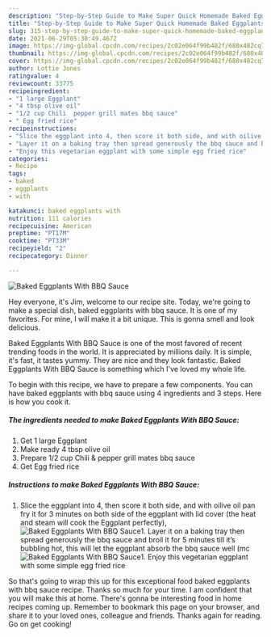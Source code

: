 ```yaml
---
description: "Step-by-Step Guide to Make Super Quick Homemade Baked Eggplants With BBQ Sauce"
title: "Step-by-Step Guide to Make Super Quick Homemade Baked Eggplants With BBQ Sauce"
slug: 315-step-by-step-guide-to-make-super-quick-homemade-baked-eggplants-with-bbq-sauce
date: 2021-06-29T05:30:49.467Z
image: https://img-global.cpcdn.com/recipes/2c02e064f99b482f/680x482cq70/baked-eggplants-with-bbq-sauce-recipe-main-photo.jpg
thumbnail: https://img-global.cpcdn.com/recipes/2c02e064f99b482f/680x482cq70/baked-eggplants-with-bbq-sauce-recipe-main-photo.jpg
cover: https://img-global.cpcdn.com/recipes/2c02e064f99b482f/680x482cq70/baked-eggplants-with-bbq-sauce-recipe-main-photo.jpg
author: Lottie Jones
ratingvalue: 4
reviewcount: 33775
recipeingredient:
- "1 large Eggplant"
- "4 tbsp olive oil"
- "1/2 cup Chili  pepper grill mates bbq sauce"
- " Egg fried rice"
recipeinstructions:
- "Slice the eggplant into 4, then score it both side, and with oilive oil pan fry it for 3 minutes on both side of the eggplant with lid cover (the heat and steam will cook the Eggplant perfectly),"
- "Layer it on a baking tray then spread generously the bbq sauce and broil it for 5 minutes till it’s bubbling hot, this will let the eggplant absorb the bbq sauce well (mc"
- "Enjoy this vegetarian eggplant with some simple egg fried rice"
categories:
- Recipe
tags:
- baked
- eggplants
- with

katakunci: baked eggplants with 
nutrition: 111 calories
recipecuisine: American
preptime: "PT17M"
cooktime: "PT33M"
recipeyield: "2"
recipecategory: Dinner

---
```



![Baked Eggplants With BBQ Sauce](https://img-global.cpcdn.com/recipes/2c02e064f99b482f/680x482cq70/baked-eggplants-with-bbq-sauce-recipe-main-photo.jpg)

Hey everyone, it's Jim, welcome to our recipe site. Today, we're going to make a special dish, baked eggplants with bbq sauce. It is one of my favorites. For mine, I will make it a bit unique. This is gonna smell and look delicious.



Baked Eggplants With BBQ Sauce is one of the most favored of recent trending foods in the world. It is appreciated by millions daily. It is simple, it's fast, it tastes yummy. They are nice and they look fantastic. Baked Eggplants With BBQ Sauce is something which I've loved my whole life.


To begin with this recipe, we have to prepare a few components. You can have baked eggplants with bbq sauce using 4 ingredients and 3 steps. Here is how you cook it.

<!--inarticleads1-->

##### The ingredients needed to make Baked Eggplants With BBQ Sauce:

1. Get 1 large Eggplant
1. Make ready 4 tbsp olive oil
1. Prepare 1/2 cup Chili &amp; pepper grill mates bbq sauce
1. Get  Egg fried rice




<!--inarticleads2-->

##### Instructions to make Baked Eggplants With BBQ Sauce:

1. Slice the eggplant into 4, then score it both side, and with oilive oil pan fry it for 3 minutes on both side of the eggplant with lid cover (the heat and steam will cook the Eggplant perfectly),
<img src="//assets-global.cpcdn.com/assets/icons/button_play-2c75c40dde080a61004c1f40b05d8f140eaff45d7e9e6481dc71c63d2e7c4909.png" alt="Baked Eggplants With BBQ Sauce">1. Layer it on a baking tray then spread generously the bbq sauce and broil it for 5 minutes till it’s bubbling hot, this will let the eggplant absorb the bbq sauce well (mc
<img src="//assets-global.cpcdn.com/assets/icons/button_play-2c75c40dde080a61004c1f40b05d8f140eaff45d7e9e6481dc71c63d2e7c4909.png" alt="Baked Eggplants With BBQ Sauce">1. Enjoy this vegetarian eggplant with some simple egg fried rice




So that's going to wrap this up for this exceptional food baked eggplants with bbq sauce recipe. Thanks so much for your time. I am confident that you will make this at home. There's gonna be interesting food in home recipes coming up. Remember to bookmark this page on your browser, and share it to your loved ones, colleague and friends. Thanks again for reading. Go on get cooking!
